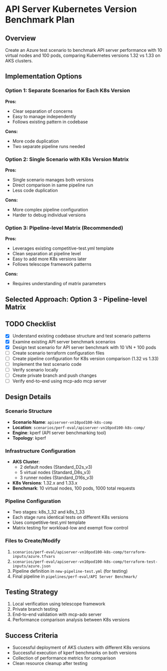 # API Server Kubernetes Version Benchmark Plan

## Overview
Create an Azure test scenario to benchmark API server performance with 10 virtual nodes and 100 pods, comparing Kubernetes versions 1.32 vs 1.33 on AKS clusters.

## Implementation Options

### Option 1: Separate Scenarios for Each K8s Version
**Pros:**
- Clear separation of concerns
- Easy to manage independently
- Follows existing pattern in codebase

**Cons:**
- More code duplication
- Two separate pipeline runs needed

### Option 2: Single Scenario with K8s Version Matrix
**Pros:**
- Single scenario manages both versions
- Direct comparison in same pipeline run
- Less code duplication

**Cons:**
- More complex pipeline configuration
- Harder to debug individual versions

### Option 3: Pipeline-level Matrix (Recommended)
**Pros:**
- Leverages existing competitive-test.yml template
- Clean separation at pipeline level
- Easy to add more K8s versions later
- Follows telescope framework patterns

**Cons:**
- Requires understanding of matrix parameters

## Selected Approach: Option 3 - Pipeline-level Matrix

## TODO Checklist

- [x] Understand existing codebase structure and test scenario patterns
- [x] Examine existing API server benchmark scenarios
- [x] Design test scenario for API server benchmark with 10 VN + 100 pods
- [ ] Create scenario terraform configuration files
- [ ] Create pipeline configuration for K8s version comparison (1.32 vs 1.33)
- [ ] Implement the test scenario code
- [ ] Verify scenario locally
- [ ] Create private branch and push changes
- [ ] Verify end-to-end using mcp-ado mcp server

## Design Details

### Scenario Structure
- **Scenario Name**: `apiserver-vn10pod100-k8s-comp`
- **Location**: `scenarios/perf-eval/apiserver-vn10pod100-k8s-comp/`
- **Engine**: kperf (API server benchmarking tool)
- **Topology**: kperf

### Infrastructure Configuration
- **AKS Cluster**: 
  - 2 default nodes (Standard_D2s_v3)
  - 5 virtual nodes (Standard_D8s_v3) 
  - 3 runner nodes (Standard_D16s_v3)
- **K8s Versions**: 1.32.x and 1.33.x
- **Benchmark**: 10 virtual nodes, 100 pods, 1000 total requests

### Pipeline Configuration
- Two stages: k8s_1_32 and k8s_1_33
- Each stage runs identical tests on different K8s versions
- Uses competitive-test.yml template
- Matrix testing for workload-low and exempt flow control

### Files to Create/Modify
1. `scenarios/perf-eval/apiserver-vn10pod100-k8s-comp/terraform-inputs/azure.tfvars`
2. `scenarios/perf-eval/apiserver-vn10pod100-k8s-comp/terraform-test-inputs/azure.json`
3. Pipeline definition in `new-pipeline-test.yml` (for testing)
4. Final pipeline in `pipelines/perf-eval/API Server Benchmark/`

## Testing Strategy
1. Local verification using telescope framework
2. Private branch testing
3. End-to-end validation with mcp-ado server
4. Performance comparison analysis between K8s versions

## Success Criteria
- Successful deployment of AKS clusters with different K8s versions
- Successful execution of kperf benchmarks on both versions
- Collection of performance metrics for comparison
- Clean resource cleanup after testing